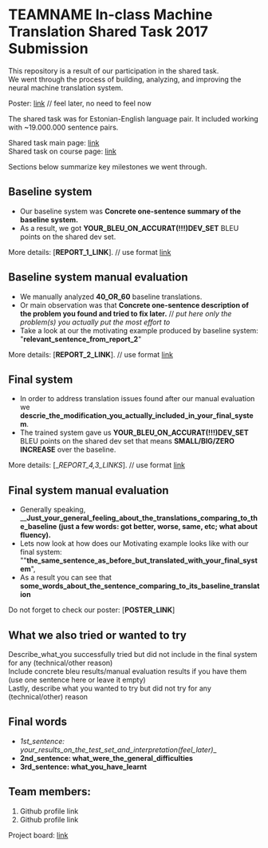 # __TEAMNAME__ In-class Machine Translation Shared Task 2017 Submission
This repository is a result of our participation in the shared task.<br>
We went through the process of building, analyzing, and improving the neural machine translation system.

Poster: [link]() // feel later, no need to feel now

The shared task was for Estonian-English language pair. 
It included working with ~19.000.000 sentence pairs.

Shared task main page: [link](https://github.com/mt2017-tartu-shared-task) <br>
Shared task on course page: [link](https://courses.cs.ut.ee/2017/MT/fall/Main/SharedTask)

Sections below summarize key milestones we went through.  

##  Baseline system
- Our baseline system was __Concrete one-sentence summary of the baseline system.__
- As a result, we got __YOUR_BLEU_ON_ACCURAT(!!!)DEV_SET__ BLEU points on the shared dev set.

More details: [__REPORT_1_LINK__]. // use format [link](url)

## Baseline system manual evaluation
- We manually analyzed __40_OR_60__ baseline translations. 
- Or main observation was that __Concrete one-sentence description of the problem you found and tried to fix later.__ // _put here only the problem(s) you actually put the most effort to_
- Take a look at our the motivating example produced by baseline system:
"__relevant_sentence_from_report_2__"

More details: [__REPORT_2_LINK__]. // use format [link](url)

## Final system
- In order to address translation issues found after our manual evaluation we __descrie_the_modification_you_actually_included_in_your_final_system__. 
- The trained system gave us __YOUR_BLEU_ON_ACCURAT(!!!)DEV_SET__ BLEU points on the shared dev set that means __SMALL/BIG/ZERO INCREASE__ over the baseline. 

More details: [__REPORT_4,_3_LINKS__]. // use format [link](url)

## Final system manual evaluation
- Generally speaking, ____Just_your_general_feeling_about_the_translations_comparing_to_the_baseline (just a few words: got better, worse, same, etc; what about fluency).__
- Lets now look at how does our Motivating example looks like with our final system:
""__the_same_sentence_as_before_but_translated_with_your_final_system__", 
- As a result you can see that __some_words_about_the_sentence_comparing_to_its_baseline_translation__

Do not forget to check our poster: [__POSTER_LINK__]

## What we also tried or wanted to try
Describe_what_you successfully tried but did not include in the final system for any (technical/other reason)<br>
Include concrete bleu results/manual evaluation results if you have them (use one sentence here or leave it empty)<br>
Lastly, describe what you wanted to try but did not try for any (technical/other) reason<br>


## Final words
- __1st_sentence: your_results_on_the_test_set_and_interpretation_(feel_later)__
- __2nd_sentence: what_were_the_general_difficulties__
- __3rd_sentence: what_you_have_learnt__


## Team members:
1. Github profile link
2. Github profile link

Project board: [link]()

